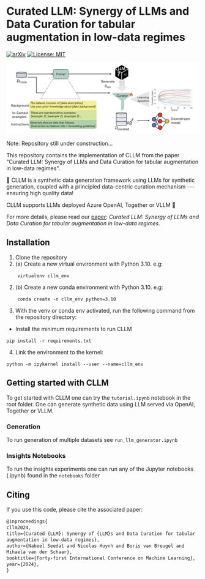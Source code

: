 # Curated LLM: Synergy of LLMs and Data Curation for tabular augmentation in low-data regimes

[![arXiv](https://img.shields.io/badge/arXiv-2312.12112-b31b1b.svg)](https://arxiv.org/abs/2312.12112)
[![License: MIT](https://img.shields.io/badge/License-MIT-blue.svg)](https://github.com/seedatnabeel/CLLM/blob/main/LICENSE)


![image](overview_cllm.png "Overview of CLLM")

Note: Repository still under construction...

This repository contains the implementation of CLLM from the paper "Curated LLM: Synergy of LLMs and Data Curation for tabular augmentation in low-data regimes".

🔎 CLLM is a synthetic data generation framework using LLMs for synthetic generation, coupled with a principled data-centric curation mechanism --- ensuring high quality data!

CLLM supports LLMs deployed Azure OpenAI, Together or VLLM 🥳

For more details, please read our [paper](https://arxiv.org/abs/2312.12112): *Curated LLM: Synergy of LLMs and Data Curation for tabular augmentation in low-data regimes*.

## Installation
1. Clone the repository
2. (a) Create a new virtual environment with Python 3.10. e.g:
```shell
    virtualenv cllm_env
```

2. (b) Create a new conda environment with Python 3.10. e.g:
```shell
    conda create -n cllm_env python=3.10
```

3. With the venv or conda env activated, run the following command from the repository directory:

- Install the minimum requirements to run CLLM
 ```shell
pip install -r requirements.txt
 ```

4. Link the environment to the kernel:
  ```shell
 python -m ipykernel install --user --name=cllm_env
 ```


## Getting started with CLLM


To get started with CLLM one can try the ``tutorial.ipynb`` notebook in the root folder. One can generate synthetic data using LLM served via OpenAI, Together or VLLM.

### Generation
To run generation of multiple datasets see ``run_llm_generator.ipynb``


### Insights Notebooks
To run the insights experiments one can run any of the Jupyter notebooks (.ipynb) found in the ``notebooks`` folder



## Citing

If you use this code, please cite the associated paper:

```
@inproceedings{
cllm2024,
title={Curated {LLM}: Synergy of {LLM}s and Data Curation for tabular augmentation in low-data regimes},
author={Nabeel Seedat and Nicolas Huynh and Boris van Breugel and Mihaela van der Schaar},
booktitle={Forty-first International Conference on Machine Learning},
year={2024},
}

```
